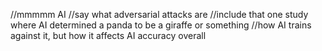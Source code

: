 //mmmmm AI
//say what adversarial attacks are
//include that one study where AI determined a panda to be a giraffe or something
//how AI trains against it, but how it affects AI accuracy overall
